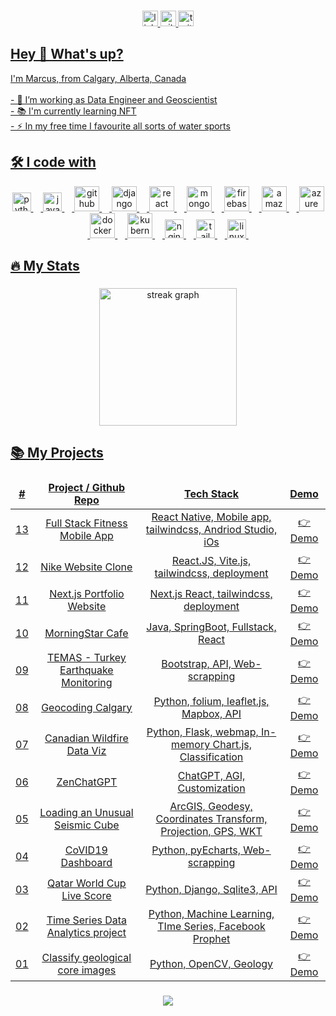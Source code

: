 <!--
**marcuszou/marcuszou** is a ✨ _special_ ✨ repository because its `README.md` (this file) appears on your GitHub profile.
-->

###

<div align="center">
  <a href="https://linkedin.com/in/marcuszou/"><img src="https://img.shields.io/static/v1?message=LinkedIn&logo=linkedin&label=&color=0077B5&logoColor=white&labelColor=&style=for-the-badge" height="25" alt="linkedin logo"  />
  <a href="https://github.com/marcuszou/"><img src="https://img.shields.io/static/v1?message=Github&logo=github&label=&color=FF0000&logoColor=white&labelColor=&style=for-the-badge" height="25" alt="github logo"  />
  <a href="https://twitter.com/MarcusZou/"><img src="https://img.shields.io/static/v1?message=Twitter&logo=twitter&label=&color=1DA1F2&logoColor=white&labelColor=&style=for-the-badge" height="25" alt="twitter logo"  />
</div>

###

<h2 align="left">Hey 👋 What's up?</h2>
<p align="left">I'm Marcus, from Calgary, Alberta, Canada<br><br>- 🔭 I’m working as Data Engineer and Geoscientist<br>- 📚 I'm currently learning NFT<br>- ⚡ In my free time I favourite all sorts of water sports</p>

###

<h2 align="left">🛠 I code with</h2>

<div align="center">
  <img src="https://cdn.jsdelivr.net/gh/devicons/devicon/icons/python/python-original.svg" height="30" alt="python logo"  />
  <img width="12" />
  <img src="https://cdn.jsdelivr.net/gh/devicons/devicon/icons/java/java-plain.svg" height="30" alt="java logo"  />
  <img width="12" />
  <img src="https://cdn.jsdelivr.net/gh/devicons/devicon/icons/github/github-original.svg" height="40" alt="github logo"  />
  <img width="12" />
  <img src="https://cdn.jsdelivr.net/gh/devicons/devicon/icons/django/django-plain.svg" height="40" alt="django logo"  />
  <img width="12" />
  <img src="https://cdn.jsdelivr.net/gh/devicons/devicon/icons/react/react-original.svg" height="40" alt="react logo"  />
  <img width="12" />
  <img src="https://cdn.jsdelivr.net/gh/devicons/devicon/icons/mongodb/mongodb-original.svg" height="40" alt="mongodb logo"  />
  <img width="12" />
  <img src="https://cdn.jsdelivr.net/gh/devicons/devicon/icons/firebase/firebase-plain-wordmark.svg" height="40" alt="firebase logo"  />
  <img width="12" />
  <img src="https://cdn.jsdelivr.net/gh/devicons/devicon/icons/amazonwebservices/amazonwebservices-original-wordmark.svg" height="40" alt="amazonwebservices logo"  />
  <img width="12" />
  <img src="https://cdn.jsdelivr.net/gh/devicons/devicon/icons/azure/azure-original.svg" height="40" alt="azure logo"  />
  <img width="12" />
  <img src="https://cdn.jsdelivr.net/gh/devicons/devicon/icons/docker/docker-plain-wordmark.svg" height="40" alt="docker logo"  />
  <img width="12" />
  <img src="https://cdn.jsdelivr.net/gh/devicons/devicon/icons/kubernetes/kubernetes-plain.svg" height="40" alt="kubernetes logo"  />
  <img width="12" />
  <img src="https://cdn.jsdelivr.net/gh/devicons/devicon/icons/nginx/nginx-original.svg" height="30" alt="nginx logo"  />
  <img width="12" />
  <img src="https://cdn.jsdelivr.net/gh/devicons/devicon/icons/tailwindcss/tailwindcss-plain.svg" height="30" alt="tailwindcss logo"  />
  <img width="12" />
  <img src="https://cdn.jsdelivr.net/gh/devicons/devicon/icons/linux/linux-original.svg" height="30" alt="linux logo"  />
  <img width="12" />
</div>

###

<h2 align="left">🔥   My Stats</h2>

###

<div align="center">
  <img src="https://streak-stats.demolab.com?user=marcuszou&locale=en&mode=daily&theme=dark&hide_border=false&border_radius=5&order=3" height="220" alt="streak graph"  />
</div>

###

<h2 align="left">📚   My Projects</h2>

###

<table>
  <thead align="center">
    <tr border: none;>
      <td><b>#</b></td>
      <td><b>Project / Github Repo</b></td>
      <td><b>Tech Stack</b></td>
      <td><b>Demo</b></td>
    </tr>
  </thead>
  <tbody align="center">
    <tr>
      <td>13</td>
      <td><a href="https://github.com/marcuszou/shapeup" target="_blank">Full Stack Fitness Mobile App</a></td>
      <td>React Native, Mobile app, tailwindcss, Andriod Studio, iOs</td>
      <td><a href="#" target="_blank">👉 Demo</a></td>
    </tr>
    <tr>
      <td>12</td>
      <td><a href="https://github.com/marcuszou/nike-shop-reactjs" target="_blank">Nike Website Clone</a></td>
      <td>React.JS, Vite.js, tailwindcss, deployment</td>
      <td><a href="#" target="_blank">👉 Demo</a></td>
    </tr>
    <tr>
      <td>11</td>
      <td><a href="https://github.com/marcuszou/portfolio-nextjs-tailwind" target="_blank">Next.js Portfolio Website</a></td>
      <td>Next.js React, tailwindcss, deployment</td>
      <td><a href="#" target="_blank">👉 Demo</a></td>
    </tr>
    <tr>
      <td>10</td>
      <td><a href="https://github.com/marcuszou/digicv2dj" target="_blank">MorningStar Cafe</a></td>
      <td>Java, SpringBoot, Fullstack, React</td>
      <td><a href="#" target="_blank">👉 Demo</a></td>
    </tr>
    <tr>
      <td>09</td>
      <td><a href="https://github.com/marcuszou/temas" target="_blank">TEMAS - Turkey Earthquake Monitoring</a></td>
      <td>Bootstrap, API, Web-scrapping</td>
      <td><a href="#" target="_blank">👉 Demo</a></td>
    </tr>
    <tr>
      <td>08</td>
      <td><a href="https://github.com/marcuszou/folium-mapping-n-geocoding-calgary" target="_blank">Geocoding Calgary</a></td>
      <td>Python, folium, leaflet.js, Mapbox, API</td>
      <td><a href="https://github.com/marcuszou/folium-mapping-n-geocoding-calgary" target="_blank">👉 Demo</a></td>
    </tr>
    <tr>
      <td>07</td>
      <td><a href="https://github.com/marcuszou/fireviz" target="_blank">Canadian Wildfire Data Viz</a></td>
      <td>Python, Flask, webmap, In-memory Chart.js, Classification</td>
      <td><a href="https://github.com/marcuszou/fireviz" target="_blank">👉 Demo</a></td>
    </tr>
    <tr>
      <td>06</td>
      <td><a href="https://github.com/marcuszou/zenchatgpt" target="_blank">ZenChatGPT</a></td>
      <td>ChatGPT, AGI, Customization</td>
      <td><a href="https://github.com/marcuszou/zenchatgpt" target="_blank">👉 Demo</a></td>
    </tr>
    <tr>
      <td>05</td>
      <td><a href="https://github.com/marcuszou/loading-an-unusual-seismic-cube" target="_blank">Loading an Unusual Seismic Cube</a></td>
      <td>ArcGIS, Geodesy, Coordinates Transform, Projection, GPS, WKT</td>
      <td><a href="https://github.com/marcuszou/loading-an-unusual-seismic-cube" target="_blank">👉 Demo</a></td>
    </tr>
    <tr>
      <td>04</td>
      <td><a href="https://github.com/marcuszou/covid19-dashboard" target="_blank">CoVID19 Dashboard</a></td>
      <td>Python, pyEcharts, Web-scrapping</td>
      <td><a href="https://github.com/marcuszou/covid19-dashboard" target="_blank">👉 Demo</a></td>
    </tr>
    <tr>
      <td>03</td>
      <td><a href="https://github.com/marcuszou/soccer_webapp" target="_blank">Qatar World Cup Live Score</a></td>
      <td>Python, Django, Sqlite3, API</td>
      <td><a href="https://github.com/marcuszou/soccer_webapp" target="_blank">👉 Demo</a></td>
    </tr>
    <tr>
      <td>02</td>
      <td><a href="https://github.com/marcuszou/dataranger" target="_blank">Time Series Data Analytics project</a></td>
      <td>Python, Machine Learning, TIme Series, Facebook Prophet</td>
      <td><a href="https://github.com/marcuszou/dataranger" target="_blank">👉 Demo</a></td>
    </tr>
    <tr>
      <td>01</td>
      <td><a href="https://github.com/marcuszou/opencv-geol-core-images" target="_blank">Classify geological core images</a></td>
      <td>Python, OpenCV, Geology</td>
      <td><a href="https://github.com/marcuszou/opencv-geol-core-images" target="_blank">👉 Demo</a></td>
    </tr>
  </tbody>
</table>

###

<div align="center">
  <img src="https://visitor-badge.laobi.icu/badge?page_id=marcuszou.marcuszou&"  />
</div>

###
